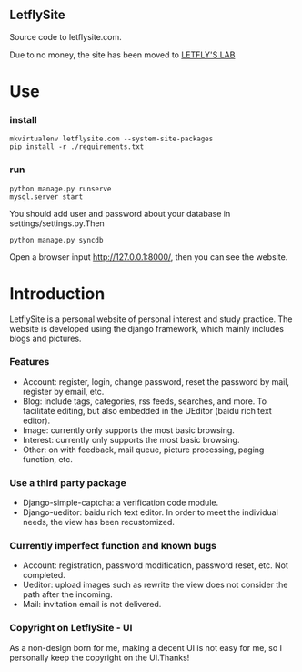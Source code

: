 LetflySite
-------

Source code to letflysite.com.

Due to no money, the site has been moved to [LETFLY'S LAB](http://blog.csdn.net/u012332571)

# Use
### install

```
mkvirtualenv letflysite.com --system-site-packages
pip install -r ./requirements.txt
```

### run

```
python manage.py runserve
mysql.server start
```
You should add user and password about your database in settings/settings.py.Then

```
python manage.py syncdb
```

Open a browser input http://127.0.0.1:8000/, then you can see the website.

# Introduction

LetflySite is a personal website of personal interest and study practice. The website is developed using the django framework, which mainly includes blogs and pictures.

### Features

* Account: register, login, change password, reset the password by mail, register by email, etc.
* Blog: include tags, categories, rss feeds, searches, and more. To facilitate editing, but also embedded in the UEditor (baidu rich text editor).
* Image: currently only supports the most basic browsing.
* Interest: currently only supports the most basic browsing.
* Other: on with feedback, mail queue, picture processing, paging function, etc.

### Use a third party package

* Django-simple-captcha: a verification code module.
* Django-ueditor: baidu rich text editor. In order to meet the individual needs, the view has been recustomized.

### Currently imperfect function and known bugs

* Account: registration, password modification, password reset, etc. Not completed.
* Ueditor: upload images such as rewrite the view does not consider the path after the incoming.
* Mail: invitation email is not delivered.

### Copyright on LetflySite - UI

As a non-design born for me, making a decent UI is not easy for me, so I personally keep the copyright on the UI.Thanks!


